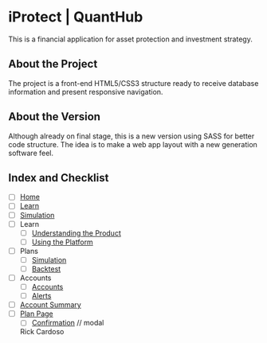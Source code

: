 # iProtect | QuantHub
This is a financial application for asset protection and investment strategy.

## About the Project
The project is a front-end HTML5/CSS3 structure ready to receive database information and present responsive navigation.

## About the Version
Although already on final stage, this is a new version using SASS for better code structure. The idea is to make a web app layout with a new generation software feel.

## Index and Checklist
- [ ] [Home](https://rickcardoso.github.io/iProtect/01_001_Homepage.html)
- [ ] [Learn](https://rickcardoso.github.io/iProtect/02_002_Learn.html)
- [ ] [Simulation](https://rickcardoso.github.io/iProtect/03_001_Simulation.html)
- [ ] Learn
  - [ ] [Understanding the Product](https://rickcardoso.github.io/iProtect/03_002_UnderstandingProd.html)
  - [ ] [Using the Platform](https://rickcardoso.github.io/iProtect/04_003_UsingPlatform.html)
- [ ] Plans
  - [ ] [Simulation](https://rickcardoso.github.io/iProtect/05_002_Simulation.html)
  - [ ] [Backtest](https://rickcardoso.github.io/iProtect/06_001_Backtest.html)
- [ ] Accounts
  - [ ] [Accounts](https://rickcardoso.github.io/iProtect/07_002_Accounts.html)
  - [ ] [Alerts](https://rickcardoso.github.io/iProtect/08_002_Alerts.html)
- [ ] [Account Summary](https://rickcardoso.github.io/iProtect/09_003_AccountSummary.html)
- [ ] [Plan Page](https://rickcardoso.github.io/iProtect/10_003_PlanPage.html)
  - [ ] [Confirmation](https://rickcardoso.github.io/iProtect/11_002_ConfirmChanges.html) // modal
  
  Rick Cardoso
